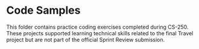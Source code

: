 # Code Samples

This folder contains practice coding exercises completed during CS-250. These projects supported learning technical skills related to the final Travel project but are not part of the official Sprint Review submission.
